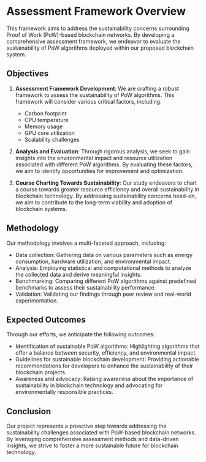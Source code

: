 # Assessment Framework Overview

This framework aims to address the sustainability concerns surrounding Proof of Work (PoW)-based blockchain networks. By developing a comprehensive assessment framework, we endeavor to evaluate the sustainability of PoW algorithms deployed within our proposed blockchain system.

## Objectives

1. **Assessment Framework Development**: We are crafting a robust framework to assess the sustainability of PoW algorithms. This framework will consider various critical factors, including:
   - Carbon footprint
   - CPU temperature
   - Memory usage
   - GPU core utilization
   - Scalability challenges

2. **Analysis and Evaluation**: Through rigorous analysis, we seek to gain insights into the environmental impact and resource utilization associated with different PoW algorithms. By evaluating these factors, we aim to identify opportunities for improvement and optimization.

3. **Course Charting Towards Sustainability**: Our study endeavors to chart a course towards greater resource efficiency and overall sustainability in blockchain technology. By addressing sustainability concerns head-on, we aim to contribute to the long-term viability and adoption of blockchain systems.

## Methodology

Our methodology involves a multi-faceted approach, including:
- Data collection: Gathering data on various parameters such as energy consumption, hardware utilization, and environmental impact.
- Analysis: Employing statistical and computational methods to analyze the collected data and derive meaningful insights.
- Benchmarking: Comparing different PoW algorithms against predefined benchmarks to assess their sustainability performance.
- Validation: Validating our findings through peer review and real-world experimentation.

## Expected Outcomes

Through our efforts, we anticipate the following outcomes:
- Identification of sustainable PoW algorithms: Highlighting algorithms that offer a balance between security, efficiency, and environmental impact.
- Guidelines for sustainable blockchain development: Providing actionable recommendations for developers to enhance the sustainability of their blockchain projects.
- Awareness and advocacy: Raising awareness about the importance of sustainability in blockchain technology and advocating for environmentally responsible practices.

## Conclusion

Our project represents a proactive step towards addressing the sustainability challenges associated with PoW-based blockchain networks. By leveraging comprehensive assessment methods and data-driven insights, we strive to foster a more sustainable future for blockchain technology.
